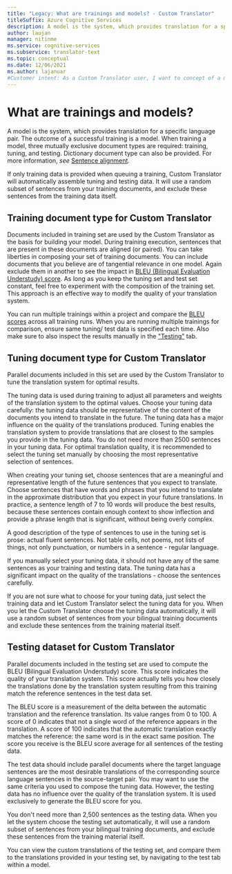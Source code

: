 ```yaml
---
title: "Legacy: What are trainings and models? - Custom Translator"
titleSuffix: Azure Cognitive Services
description: A model is the system, which provides translation for a specific language pair. The outcome of a successful training is a model. When training a model, three mutually exclusive data sets are required training dataset, tuning dataset, and testing dataset.
author: laujan
manager: nitinme
ms.service: cognitive-services
ms.subservice: translator-text
ms.topic: conceptual
ms.date: 12/06/2021
ms.author: lajanuar
#Customer intent: As a Custom Translator user, I want to concept of a model and training, so that I can efficiently use training, tuning and testing datasets the helps me build a translation model.
---
```


# What are trainings and models?

A model is the system, which provides translation for a specific language pair. The outcome of a successful training is a model. When training a model, three mutually exclusive document types are required: training, tuning, and testing. Dictionary document type can also be provided. For more information, _see_ [Sentence alignment](./sentence-alignment.md#suggested-minimum-number-of-sentences).

If only training data is provided when queuing a training, Custom Translator will automatically assemble tuning and testing data. It will use a random subset of sentences from your training documents, and exclude these sentences from the training data itself.

## Training document type for Custom Translator

Documents included in training set are used by the Custom Translator as the basis for building your model. During training execution, sentences that are present in these documents are aligned (or paired). You can take liberties in composing your set of training documents. You can include documents that you believe are of tangential relevance in one model. Again exclude them in another to see the impact in [BLEU (Bilingual Evaluation Understudy) score](what-is-bleu-score.md). As long as you keep the tuning set and test set constant, feel free to experiment with the composition of the training set. This approach  is an effective way to modify the quality of your translation system.

You can run multiple trainings within a project and compare the [BLEU scores](what-is-bleu-score.md) across all training runs. When you are running multiple trainings for comparison, ensure same tuning/ test data is specified each time. Also make sure to also inspect the results manually in the ["Testing"](how-to-view-system-test-results.md) tab.

## Tuning document type for Custom Translator

Parallel documents included in this set are used by the Custom Translator to tune the translation system for optimal results.

The tuning data is used during training to adjust all parameters and weights of the translation system to the optimal values. Choose your tuning data carefully: the tuning data should be representative of the content of the documents you intend to translate in the future. The tuning data has a major influence on the quality of the translations produced. Tuning enables the translation system to provide translations that are closest to the samples you provide in the tuning data. You do not need more than 2500 sentences in your tuning data. For optimal translation quality, it is recommended to select the tuning set manually by choosing the most representative selection of sentences.

When creating your tuning set, choose sentences that are a meaningful and representative length of the future sentences that you expect to translate. Choose sentences that have words and phrases that you intend to translate in the approximate distribution that you expect in your future translations. In practice, a sentence length of 7 to 10 words will produce the best results, because these sentences contain enough context to show inflection and provide a phrase length that is significant, without being overly complex.

A good description of the type of sentences to use in the tuning set is prose: actual fluent sentences. Not table cells, not poems, not lists of things, not only punctuation, or numbers in a sentence - regular language.

If you manually select your tuning data, it should not have any of the same sentences as your training and testing data. The tuning data has a significant impact on the quality of the translations - choose the sentences carefully.

If you are not sure what to choose for your tuning data, just select the training data and let Custom Translator select the tuning data for you. When you let the Custom Translator choose the tuning data automatically, it will use a random subset of sentences from your bilingual training documents and exclude these sentences from the training material itself.

## Testing dataset for Custom Translator

Parallel documents included in the testing set are used to compute the BLEU (Bilingual Evaluation Understudy) score. This score indicates the quality of your translation system. This score actually tells you how closely the translations done by the translation system resulting from this training match the reference sentences in the test data set.

The BLEU score is a measurement of the delta between the automatic translation and the reference translation. Its value ranges from 0 to 100. A score of 0 indicates that not a single word of the reference appears in the translation. A score of 100 indicates that the automatic translation exactly matches the reference: the same word is in the exact same position. The score you receive is the BLEU score average for all sentences of the testing data.

The test data should include parallel documents where the target language sentences are the most desirable translations of the corresponding source language sentences in the source-target pair. You may want to use the same criteria you used to compose the tuning data. However, the testing data has no influence over the quality of the translation system. It is used exclusively to generate the BLEU score for you.

You don't need more than 2,500 sentences as the testing data. When you let the system choose the testing set automatically, it will use a random subset of sentences from your bilingual training documents, and exclude these sentences from the training material itself.

You can view the custom translations of the testing set, and compare them to the translations provided in your testing set, by navigating to the test tab within a model.